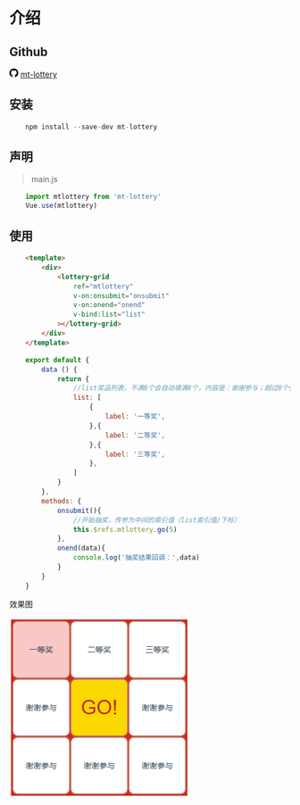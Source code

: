 # 介绍

## Github

<!-- [![weibo-logo]](http://weibo.com/linpiaochen) -->
![GitHub](./images/github.png)
[mt-lottery](https://github.com/MCatOrg/mt-lottery)

## 安装

```javascript
    npm install --save-dev mt-lottery
```

## 声明

> main.js
```javascript
    import mtlottery from 'mt-lottery'
    Vue.use(mtlottery)
```

## 使用

```html
    <template>
        <div>
            <lottery-grid
                ref="mtlottery" 
                v-on:onsubmit="onsubmit" 
                v-on:onend="onend" 
                v-bind:list="list"
            ></lottery-grid>
        </div>
    </template>
```
```javascript
    export default {
        data () {
            return {
                //list奖品列表，不满8个会自动填满8个，内容是：谢谢参与；超过8个会截取前8个
                list: [
                    {
                        label: '一等奖',
                    },{
                        label: '二等奖',
                    },{
                        label: '三等奖',
                    },
                ]
            }
        },
        methods: {
            onsubmit(){
                //开始抽奖，传参为中间的索引值（list索引值/下标）
                this.$refs.mtlottery.go(5)
            },
            onend(data){
                console.log('抽奖结果回调：',data)
            }
        }
    }
```

效果图

![default_ui](./images/default_ui.png)